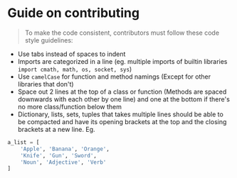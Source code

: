 # Guide on contributing

> To make the code consistent, contributors must follow these code style guidelines:
- Use tabs instead of spaces to indent
- Imports are categorized in a line (eg. multiple imports of builtin libraries `import cmath, math, os, socket, sys`)
- Use `camelCase` for function and method namings (Except for other libraries that don't)
- Space out 2 lines at the top of a class or function (Methods are spaced downwards with each other by one line) and one at the bottom if there's no more class/function below them
- Dictionary, lists, sets, tuples that takes multiple lines should be able to be compacted and have its opening brackets at the top and the closing brackets at a new line. Eg. 
```py
a_list = [
	'Apple', 'Banana', 'Orange',
	'Knife', 'Gun', 'Sword',
	'Noun', 'Adjective', 'Verb'
]
```

